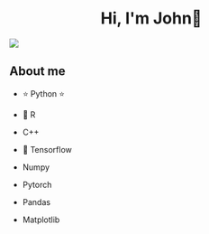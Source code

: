 <div align="center">
<h1 align="center">Hi, I'm John👋</h1>
</div>
<img src="https://github.com/John000Smith/John000Smith/assets/169589593/910139fd-3da8-4f09-b17d-2ea057d23345">

## About me

- ⭐ Python ⭐ 
- 📲 R
- C++
  
- 📗 Tensorflow
- Numpy
- Pytorch
- Pandas
- Matplotlib
<br>
